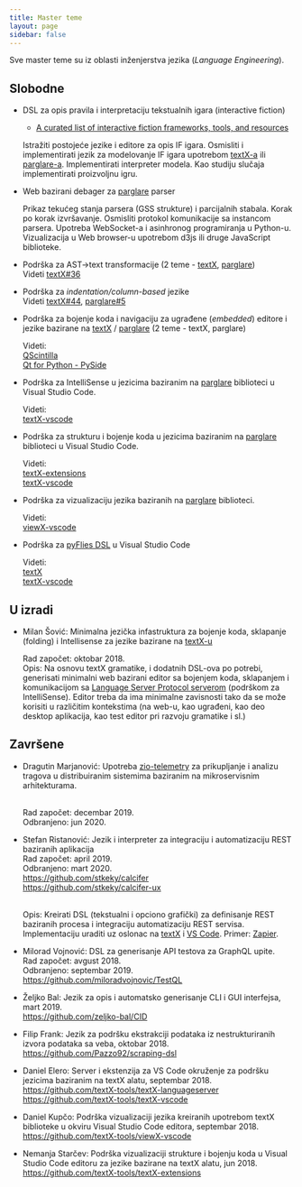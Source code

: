 ```yaml
---
title: Master teme
layout: page
sidebar: false
---
```


Sve master teme su iz oblasti inženjerstva jezika (*Language Engineering*).

## Slobodne

- DSL za opis pravila i interpretaciju tekstualnih igara (interactive fiction)
  - [A curated list of interactive fiction frameworks, tools, and resources](https://github.com/tajmone/awesome-interactive-fiction)
  
  Istražiti postojeće jezike i editore za opis IF igara. Osmisliti i
  implementirati jezik za modelovanje IF igara upotrebom
  [textX-a](https://github.com/textX/textX/) ili
  [parglare-a](https://github.com/igordejanovic/parglare). Implementirati
  interpreter modela. Kao studiju slučaja implementirati proizvoljnu igru.

- Web bazirani debager za [parglare](https://github.com/igordejanovic/parglare) parser

  Prikaz tekućeg stanja parsera (GSS strukture) i parcijalnih stabala. Korak po
  korak izvršavanje. Osmisliti protokol komunikacije sa instancom parsera.
  Upotreba WebSocket-a i asinhronog programiranja u Python-u. Vizualizacija u
  Web browser-u upotrebom d3js ili druge JavaScript biblioteke.
  
- Podrška za AST->text transformacije (2 teme - [textX], [parglare]) 
  <br> Videti [textX#36](https://github.com/textX/textX/issues/36)

- Podrška za *indentation/column-based* jezike
  <br> Videti
  [textX#44](https://github.com/textX/textX/issues/44),
  [parglare#5](https://github.com/igordejanovic/parglare/issues/5)

- Podrška za bojenje koda i navigaciju za ugrađene (*embedded*) editore i jezike
  bazirane na [textX] / [parglare] (2 teme - textX, parglare)

  Videti:
  <br>[QScintilla](https://qscintilla.com/)
  <br>[Qt for Python - PySide](https://wiki.qt.io/Qt_for_Python)

- Podrška za IntelliSense u jezicima baziranim na [parglare] biblioteci u Visual
  Studio Code.
  
  Videti:
  <br>[textX-vscode]

- Podrška za strukturu i bojenje koda u jezicima baziranim na [parglare]
  biblioteci u Visual Studio Code.

  Videti:
  <br>[textX-extensions]
  <br>[textX-vscode]

- Podrška za vizualizaciju jezika baziranih na [parglare] biblioteci.

  Videti:
  <br>[viewX-vscode]
  
- Podrška za [pyFlies DSL] u Visual Studio Code

  Videti:
  <br>[textX]
  <br>[textX-vscode]


## U izradi

- Milan Šović: Minimalna jezička infastruktura za bojenje koda, sklapanje
  (folding) i Intellisense za jezike bazirane na
  [textX-u](https://github.com/igordejanovic/textX)
 
  Rad započet: oktobar 2018. 
  <br>Opis: Na osnovu textX gramatike, i dodatnih DSL-ova po potrebi, generisati
  minimalni web bazirani editor sa bojenjem koda, sklapanjem i komunikacijom sa
  [Language Server Protocol
  serverom](https://github.com/textX-tools/textX-languageserver) (podrškom za
  IntelliSense). Editor treba da ima minimalne zavisnosti tako da se može
  korisiti u različitim kontekstima (na web-u, kao ugrađeni, kao deo desktop
  aplikacija, kao test editor pri razvoju gramatike i sl.)


## Završene

- Dragutin Marjanović: Upotreba
  [zio-telemetry](https://github.com/zio/zio-telemetry) za prikupljanje i
  analizu tragova u distribuiranim sistemima baziranim na mikroservisnim
  arhitekturama.
  
  <br>Rad započet: decembar 2019.
  <br>Odbranjeno: jun 2020.

- Stefan Ristanović: Jezik i interpreter za integraciju i automatizaciju REST
  baziranih aplikacija
  <br>Rad započet: april 2019.
  <br>Odbranjeno: mart 2020.
  <br>https://github.com/stkeky/calcifer
  <br>https://github.com/stkeky/calcifer-ux

  <br>Opis: Kreirati DSL (tekstualni i opciono grafički) za definisanje REST
  baziranih procesa i integraciju automatizaciju REST servisa. Implementaciju
  uraditi uz oslonac na [textX] i [VS Code]. Primer: [Zapier](https://zapier.com/).

- Milorad Vojnović: DSL za generisanje API testova za GraphQL upite.
  <br>Rad započet: avgust 2018.
  <br>Odbranjeno: septembar 2019.
  <br>https://github.com/miloradvojnovic/TestQL

- Željko Bal: Jezik za opis i automatsko generisanje CLI i GUI interfejsa,
  mart 2019. 
  <br><https://github.com/zeljko-bal/CID>
  
- Filip Frank: Jezik za podršku ekstrakciji podataka iz nestrukturiranih izvora
  podataka sa veba, oktobar 2018.
  <br><https://github.com/Pazzo92/scraping-dsl>

- Daniel Elero: Server i ekstenzija za VS Code okruženje za podršku jezicima
  baziranim na textX alatu, septembar 2018.
  <br><https://github.com/textX-tools/textX-languageserver>
  <br><https://github.com/textX-tools/textX-vscode>

- Daniel Kupčo: Podrška vizualizaciji jezika kreiranih upotrebom textX
  biblioteke u okviru Visual Studio Code editora, septembar 2018.
  <br><https://github.com/textX-tools/viewX-vscode>

- Nemanja Starčev: Podrška vizualizaciji strukture i bojenju koda u Visual
  Studio Code editoru za jezike bazirane na textX alatu, jun 2018.
  <br><https://github.com/textX-tools/textX-extensions>


[textX]: https://github.com/textX/textX
[parglare]: https://github.com/igordejanovic/parglare
[textX-vscode]: https://github.com/textX/textX-vscode
[textX-extensions]: https://github.com/textX/textX-extensions
[viewX-vscode]: https://github.com/textX/viewX-vscode
[pyFlies DSL]: https://github.com/igordejanovic/pyFlies
[VS Code]: https://code.visualstudio.com/
